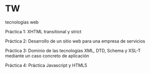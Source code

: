 # TW
tecnologias web

Práctica 1: XHTML transitional y strict

Práctica 2: Desarrollo de un sitio web para una empresa de servicios

Práctica 3: Dominio de las tecnologías XML, DTD, Schema y XSL-T mediante un caso concreto de aplicación

Práctica 4: Práctica Javascript y HTML5

